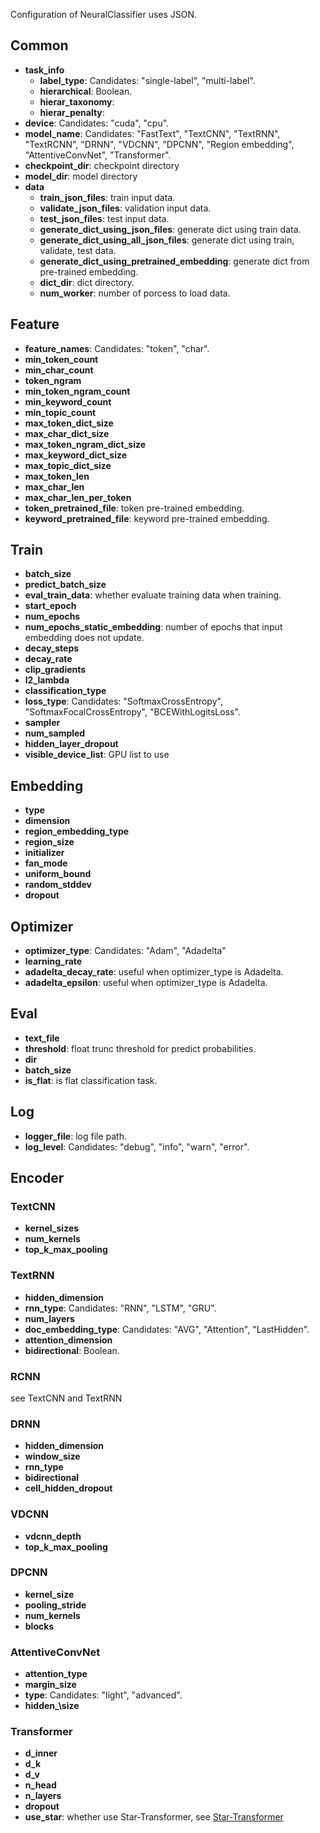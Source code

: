 Configuration of NeuralClassifier uses JSON.

## Common

* **task\_info**
    * **label_type**:  Candidates: "single-label", "multi-label".
    * **hierarchical**: Boolean.
    * **hierar_taxonomy**: 
    * **hierar_penalty**:
* **device**: Candidates: "cuda", "cpu".
* **model\_name**: Candidates: "FastText", "TextCNN", "TextRNN", "TextRCNN", "DRNN", "VDCNN", "DPCNN", "Region embedding", "AttentiveConvNet", "Transformer".
* **checkpoint\_dir**: checkpoint directory
* **model\_dir**: model directory
* **data**
    * **train\_json\_files**: train input data.
    * **validate\_json\_files**: validation input data.
    * **test\_json\_files**: test input data.
    * **generate\_dict\_using\_json\_files**: generate dict using train data.
    * **generate\_dict\_using\_all\_json\_files**: generate dict using train, validate, test data.
    * **generate\_dict\_using\_pretrained\_embedding**: generate dict from pre-trained embedding.
    * **dict\_dir**: dict directory.
    * **num\_worker**: number of porcess to load data.


## Feature

* **feature\_names**: Candidates: "token", "char".
* **min\_token\_count**
* **min\_char\_count**
* **token\_ngram**
* **min\_token\_ngram\_count**
* **min\_keyword\_count**
* **min\_topic\_count**
* **max\_token\_dict\_size**
* **max\_char\_dict\_size**
* **max\_token\_ngram\_dict\_size**
* **max\_keyword\_dict\_size**
* **max\_topic\_dict\_size**
* **max\_token\_len**
* **max\_char\_len**
* **max\_char\_len\_per\_token**
* **token\_pretrained\_file**: token pre-trained embedding.
* **keyword\_pretrained\_file**: keyword pre-trained embedding.


## Train

* **batch\_size**
* **predict\_batch\_size**
* **eval\_train\_data**: whether evaluate training data when training.
* **start\_epoch**
* **num\_epochs**
* **num\_epochs\_static\_embedding**: number of epochs that input embedding does not update.
* **decay\_steps**
* **decay\_rate**
* **clip\_gradients**
* **l2\_lambda**
* **classification\_type**
* **loss\_type**: Candidates: "SoftmaxCrossEntropy", "SoftmaxFocalCrossEntropy", "BCEWithLogitsLoss".
* **sampler**
* **num\_sampled**
* **hidden\_layer\_dropout**
* **visible\_device\_list**: GPU list to use


## Embedding

* **type**
* **dimension**
* **region\_embedding\_type**
* **region_size**
* **initializer**
* **fan\_mode**
* **uniform\_bound**
* **random\_stddev**
* **dropout**


## Optimizer

* **optimizer\_type**: Candidates: "Adam", "Adadelta"
* **learning\_rate**
* **adadelta\_decay\_rate**: useful when optimizer\_type is Adadelta.
* **adadelta\_epsilon**: useful when optimizer\_type is Adadelta.


## Eval

* **text\_file**
* **threshold**: float trunc threshold for predict probabilities.
* **dir**
* **batch\_size**
* **is\_flat**: is flat classification task.


## Log

* **logger\_file**: log file path.
* **log\_level**: Candidates: "debug", "info", "warn", "error".


## Encoder

### TextCNN

* **kernel\_sizes**
* **num\_kernels**
* **top\_k\_max\_pooling**

### TextRNN

* **hidden\_dimension**
* **rnn\_type**: Candidates: "RNN", "LSTM", "GRU".
* **num\_layers**
* **doc\_embedding\_type**: Candidates: "AVG", "Attention", "LastHidden".
* **attention\_dimension**
* **bidirectional**: Boolean.

### RCNN

see TextCNN and TextRNN

### DRNN

* **hidden\_dimension**
* **window\_size**
* **rnn\_type**
* **bidirectional**
* **cell\_hidden\_dropout**

### VDCNN

* **vdcnn\_depth**
* **top\_k\_max\_pooling**

### DPCNN

* **kernel\_size**
* **pooling\_stride**
* **num\_kernels**
* **blocks**

### AttentiveConvNet

* **attention\_type**
* **margin\_size**
* **type**:  Candidates: "light", "advanced".
* **hidden_\size**

### Transformer

* **d\_inner**
* **d\_k**
* **d\_v**
* **n\_head**
* **n\_layers**
* **dropout**
* **use\_star**: whether use Star-Transformer, see [Star-Transformer](https://arxiv.org/pdf/1902.09113v2.pdf "Star-Transformer") 
